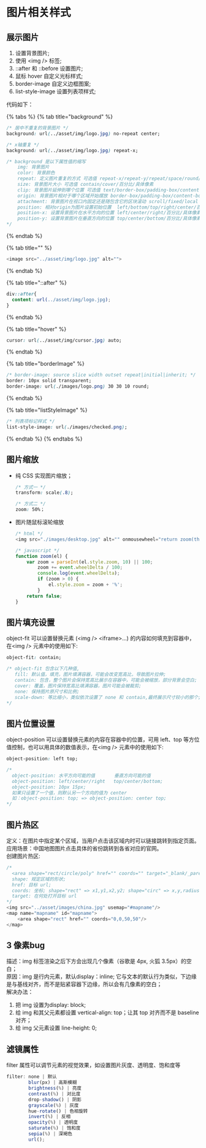# 图片相关样式

## 展示图片

1. 设置背景图片;
2. 使用 &lt;img /&gt; 标签;
3. ::after 和 ::before 设置图片;
4. 鼠标 hover 自定义光标样式;
5. border-image 自定义边框图案;
6. list-style-image 设置列表项样式;

代码如下：

{% tabs %}
{% tab title="background" %}
```css
/* 居中不重复的背景图片 */
background: url(../asset/img/logo.jpg) no-repeat center;

/* x轴重复 */
background: url(../asset/img/logo.jpg) repeat-x;

/* background 是以下属性值的缩写
    img: 背景图片 
    color: 背景颜色 
    repeat: 定义图片重复的方式 可选值 repeat-x/repeat-y/repeat/space/round/no-repeat
    size: 背景图片大小 可选值 contain/cover/百分比/具体像素
    clip: 背景图片延伸到哪个位置 可选值 text/border-box/padding-box/content-box 
    origin: 背景图片相对于哪个区域开始摆放 border-box/padding-box/content-box
    attachment: 背景图片在视口内固定还是随包含它的区块滚动 scroll/fixed/local
    position: 相对origin为图片设置初始位置  left/bottom/top/right/center/百分比/具体像素
    position-x: 设置背景图片在水平方向的位置 left/center/right/百分比/具体像素
    position-y: 设置背景图片在垂直方向的位置 top/center/bottom/百分比/具体像素
*/
```
{% endtab %}

{% tab title="<img />" %}
```javascript
<image src="../asset/img/logo.jpg" alt="">
```
{% endtab %}

{% tab title="::after" %}
```css
div::after{
  content: url(../asset/img/logo.jpg);
}
```
{% endtab %}

{% tab title="hover" %}
```css
cursor: url(../asset/img/cursor.jpg) auto;
```
{% endtab %}

{% tab title="borderImage" %}
```css
/* border-image: source slice width outset repeat|initial|inherit; */
border: 10px solid transparent;
border-image: url(./images/logo.png) 30 30 10 round;
```
{% endtab %}

{% tab title="listStyleImage" %}
```css
/* 列表项标记样式 */
list-style-image: url(./images/checked.png);
```
{% endtab %}
{% endtabs %}

## 图片缩放

* 纯 CSS 实现图片缩放；

  ```css
  /* 方式一 */
  transform: scale(.8);

  /* 方式二 */
  zoom: 50%；
  ```

* 图片随鼠标滚轮缩放

  ```javascript
  /* html */
  <img src="./images/desktop.jpg" alt="" onmousewheel="return zoom(this)" />

  /* javascript */
  function zoom(el) {
      var zoom = parseInt(el.style.zoom, 10) || 100;
          zoom += event.wheelDelta / 100;
          console.log(event.wheelDelta);
          if (zoom > 0) {
              el.style.zoom = zoom + '%';
          }
      return false;
  }
  ```

## 图片填充设置

object-fit 可以设置替换元素 \(&lt;img /&gt; &lt;iframe&gt;...\) 的内容如何填充到容器中，在&lt;img /&gt; 元素中的使用如下:

```css
object-fit: contain;

/* object-fit 包含以下几种值, 
   fill: 默认值，填充，图片填满容器，可能会改变宽高比，导致图片拉伸;
   contain: 包含，整个图片会保持宽高比展示在容器中，可能会被缩放，部分背景会空白;
   cover: 覆盖，图片保持宽高比填满容器，图片可能会被裁剪;
   none: 保持图片原尺寸和比例;
   scale-down: 等比缩小，类似依次设置了 none 和 contain,最终展示尺寸较小的那个;
*/
```

## 图片位置设置

object-position 可以设置替换元素的内容在容器中的位置，可用 left、top 等方位值控制，也可以用具体的数值表示，在&lt;img /&gt; 元素中的使用如下:

```css
object-position: left top;

/* 
  object-position: 水平方向可能的值       垂直方向可能的值
  object-position: left/center/right   top/center/bottom;
  object-position: 10px 15px; 
  如果只设置了一个值，则默认另一个方向的值为 center    
  如：object-position: top; => object-position: center top;
*/
```

## 图片热区

定义：在图片中指定某个区域，当用户点击该区域内时可以链接跳转到指定页面。  
应用场景：中国地图图片点击具体的省份跳转到各省对应的官网。  
创建图片热区:

```javascript
/* 
  <area shape="rect/circle/poly" href="" coords="" target="_blank/_parent/_self/_top"> 
  shape: 规定区域的形状;  
  href: 目标 url;  
  coords: 坐标; shape="rect" => x1,y1,x2,y2; shape="circ" => x,y,radius
  target: 在何处打开目标 url
*/
<img src="../asset/images/china.jpg" usemap="#mapname"/>
<map name="mapname" id="mapname">
	<area shape="rect" href="" coords="0,0,50,50"/>
</map>
```

## 3 像素bug

描述：img 标签渲染之后下方会出现几个像素（谷歌是 4px, 火狐 3.5px）的空白；  
原因：img 是行内元素，默认display：inline; 它与文本的默认行为类似，下边缘是与基线对齐，而不是贴紧容器下边缘，所以会有几像素的空白；  
解决办法：

1. 把 img 设置为display: block;
2. 给 img 和其父元素都设置 vertical-align: top；让其 top 对齐而不是 baseline 对齐；
3. 给 img 父元素设置 line-height: 0;

## 滤镜属性

filter 属性可以调节元素的视觉效果，如设置图片灰度、透明度、饱和度等

```javascript
filter: none | 默认
        blur(px) | 高斯模糊
        brightness(%) | 亮度
        contrast(%) | 对比度
        drop-shadow() | 阴影
        grayscale(%) | 灰度
        hue-rotate() | 色相旋转
        invert(%) | 反相
        opacity(%) | 透明度
        saturate(%) | 饱和度
        sepia(%) | 深褐色
        url();
```



